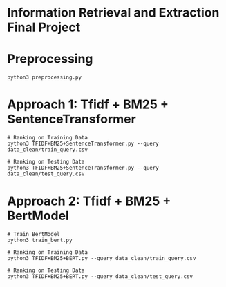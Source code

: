 Information Retrieval and Extraction Final Project
===

# Preprocessing
```
python3 preprocessing.py
```

# Approach 1: Tfidf + BM25 + SentenceTransformer
```
# Ranking on Training Data
python3 TFIDF+BM25+SentenceTransformer.py --query data_clean/train_query.csv

# Ranking on Testing Data
python3 TFIDF+BM25+SentenceTransformer.py --query data_clean/test_query.csv
```

# Approach 2: Tfidf + BM25 + BertModel
```
# Train BertModel
python3 train_bert.py

# Ranking on Training Data
python3 TFIDF+BM25+BERT.py --query data_clean/train_query.csv

# Ranking on Testing Data
python3 TFIDF+BM25+BERT.py --query data_clean/test_query.csv
```